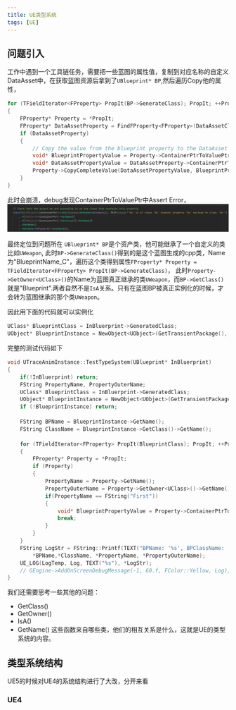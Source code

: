 ```yaml
---
title: UE类型系统 
tags: [UE]
---
```

<!--truncate-->
## 问题引入
工作中遇到一个工具链任务，需要把一些蓝图的属性值，复制到对应名称的自定义DataAsset中，在获取蓝图资源后拿到了`UBlueprint* BP`,然后遍历Copy他的属性，
```cpp
for (TFieldIterator<FProperty> PropIt(BP->GenerateClass); PropIt; ++PropIt)
{
    FProperty* Property = *PropIt;
    FProperty* DataAssetProperty = FindFProperty<FProperty>(DataAssetClass, Property->GetFName());
    if (DataAssetProperty)
    {
        // Copy the value from the blueprint property to the DataAsset property
        void* BlueprintPropertyValue = Property->ContainerPtrToValuePtr<void>(BP);
        void* DataAssetPropertyValue = DataAssetProperty->ContainerPtrToValuePtr<void>(DataAssetInstance);
        Property->CopyCompleteValue(DataAssetPropertyValue, BlueprintPropertyValue);
    }
}
```
此时会崩溃，debug发现ContainerPtrToValuePtr中Assert Error，
![alt text](images/image-2.png)

最终定位到问题所在
`UBlueprint* BP`是个资产类，他可能继承了一个自定义的类比如`UWeapon`, 此时`BP->GenerateClass()`得到的是这个蓝图生成的cpp类，Name为"BlueprintName_C"，遍历这个类得到属性`FProperty* Property = TFieldIterator<FProperty> PropIt(BP->GenerateClass)`， 此时`Property->GetOwner<UClass>()`的Name为蓝图真正继承的类`UWeapon`，而`BP->GetClass()`就是"Blueprint".两者自然不是`IsA`关系。只有在蓝图BP被真正实例化的时候，才会转为蓝图继承的那个类`UWeapon`。

因此用下面的代码就可以实例化
```cpp
UClass* BlueprintClass = InBluerprint->GeneratedClass;
UObject* BlueprintInstance = NewObject<UObject>(GetTransientPackage(), BlueprintClass);
```
完整的测试代码如下

```cpp
void UTraceAnimInstance::TestTypeSystem(UBlueprint* InBluerprint)
{
	if(!InBluerprint) return;
	FString PropertyName, PropertyOuterName;
	UClass* BlueprintClass = InBluerprint->GeneratedClass;
	UObject* BlueprintInstance = NewObject<UObject>(GetTransientPackage(), BlueprintClass);
	if (!BlueprintInstance) return;

	FString BPName = BlueprintInstance->GetName();
	FString ClassName = BlueprintInstance->GetClass()->GetName();

	for (TFieldIterator<FProperty> PropIt(BlueprintClass); PropIt; ++PropIt)
	{
		FProperty* Property = *PropIt;
		if (Property)
		{
			PropertyName = Property->GetName();
			PropertyOuterName = Property->GetOwner<UClass>()->GetName();
			if(PropertyName == FString("First"))
			{
				void* BlueprintPropertyValue = Property->ContainerPtrToValuePtr<void>(BlueprintInstance, 0);
				break;
			} 
		}
	}
	FString LogStr = FString::Printf(TEXT("BPName: '%s', BPClassName: '%s', PropertyName: '%s', PropertyOuterName: '%s'"),
		*BPName,*ClassName, *PropertyName, *PropertyOuterName);
	UE_LOG(LogTemp, Log, TEXT("%s"), *LogStr);
	// GEngine->AddOnScreenDebugMessage(-1, 60.f, FColor::Yellow, Log);
}
```

我们还需要思考一些其他的问题：
* GetClass()
* GetOwner()
* IsA()
* GetName()
这些函数来自哪些类，他们的相互关系是什么，这就是UE的类型系统的内容。

## 类型系统结构
UE5的时候对UE4的系统结构进行了大改，分开来看
### UE4


